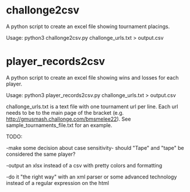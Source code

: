 # challonge2csv
A python script to create an excel file showing tournament placings.

Usage:
python3 challonge2csv.py challonge_urls.txt > output.csv

# player_records2csv
A python script to create an excel file showing wins and losses for each player.

Usage:
python3 player_records2csv.py challonge_urls.txt > output.csv

challonge_urls.txt is a text file with one tournament url per line. Each url needs to be to the main page of the bracket (e.g. http://gmusmash.challonge.com/bmsmelee22). See sample_tournaments_file.txt for an example.

TODO:

-make some decision about case sensitivity- should "Tape" and "tape" be considered the same player?

-output an xlsx instead of a csv with pretty colors and formatting

-do it "the right way" with an xml parser or some advanced technology instead of a regular expression on the html
